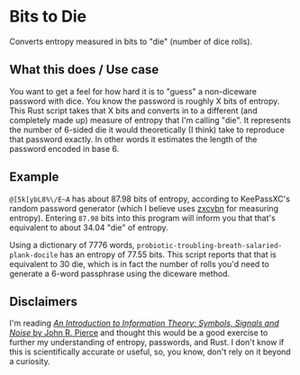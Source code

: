 # Bits to Die

Converts entropy measured in bits to "die" (number of dice rolls). 

## What this does / Use case

You want to get a feel for how hard it is to "guess" a non-diceware password with dice. You know the password is roughly X bits of entropy. This Rust script takes that X bits and converts in to a different (and completely made up) measure of entropy that I'm calling "die". It represents the number of 6-sided die it would theoretically (I think) take to reproduce that password exactly. In other words it estimates the length of the password encoded in base 6.

## Example

`@[5k[ybL8%\/E~A` has about 87.98 bits of entropy, according to KeePassXC's random password generator (which I believe uses [zxcvbn](https://github.com/dropbox/zxcvbn) for measuring entropy). Entering `87.98` bits into this program will inform you that that's equivalent to about 34.04 "die" of entropy.

Using a dictionary of 7776 words, `probiotic-troubling-breath-salaried-plank-docile` has an entropy of 77.55 bits. This script reports that that is equivalent to 30 die, which is in fact the number of rolls you'd need to generate a 6-word passphrase using the diceware method.

## Disclaimers

I'm reading [_An Introduction to Information Theory: Symbols, Signals and Noise_ by John R. Pierce](https://www.amazon.com/Introduction-Information-Theory-Symbols-Mathematics/dp/0486240614) and thought this would be a good exercise to further my understanding of entropy, passwords, and Rust. I don't know if this is scientifically accurate or useful, so, you know, don't rely on it beyond a curiosity. 


